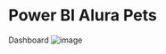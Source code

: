 # Power BI  Alura Pets

Dashboard
![image](https://user-images.githubusercontent.com/78882871/201179718-ac1a897d-dc26-4156-a5f3-b2661e996d84.png)

